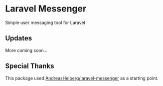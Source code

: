 # Laravel Messenger
Simple user messaging tool for Laravel

## Updates
More coming soon...

## Special Thanks
This package used [AndreasHeiberg/laravel-messenger](https://github.com/AndreasHeiberg/laravel-messenger) as a starting point.